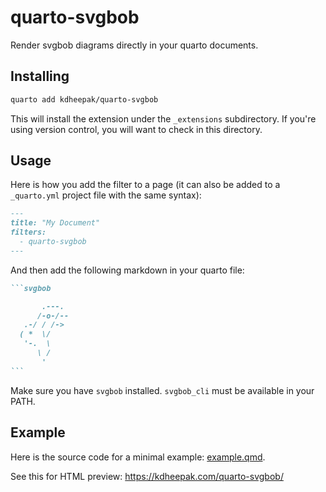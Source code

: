 # quarto-svgbob

Render svgbob diagrams directly in your quarto documents. 

## Installing

```bash
quarto add kdheepak/quarto-svgbob
```

This will install the extension under the `_extensions` subdirectory. If you're using version
control, you will want to check in this directory.

## Usage

Here is how you add the filter to a page (it can also be added to a `_quarto.yml` project file with
the same syntax):

```markdown
---
title: "My Document"
filters:
  - quarto-svgbob
---
```

And then add the following markdown in your quarto file:

````markdown
```svgbob

       .---.
      /-o-/--
   .-/ / /->
  ( *  \/
   '-.  \
      \ /
       '
```
````

Make sure you have `svgbob` installed. `svgbob_cli` must be available in your PATH.

## Example

Here is the source code for a minimal example: [example.qmd](example.qmd).
 
See this for HTML preview: https://kdheepak.com/quarto-svgbob/
